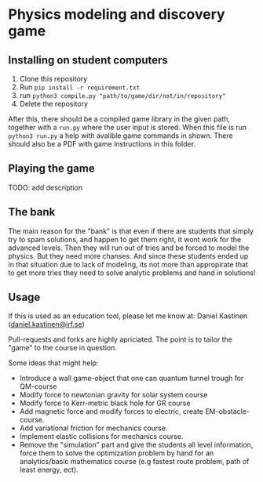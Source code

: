 # Physics modeling and discovery game

## Installing on student computers

1. Clone this repository
2. Run `pip install -r requirement.txt`
3. run `python3 compile.py "path/to/game/dir/not/in/repository"`
4. Delete the repository

After this, there should be a compiled game library in the given path, together with a `run.py` where the user input is stored. When this file is run `python3 run.py` a help with avalible game commands in shown. There should also be a PDF with game instructions in this folder.

## Playing the game

TODO: add description


## The bank

The main reason for the "bank" is that even if there are students that simply try to spam solutions, and happen to get them right, it wont work for the advanced levels. Then they will run out of tries and be forced to model the physics. But they need more chanses. And since these students ended up in that situation due to lack of modeling, its not more than appropirate that to get more tries they need to solve analytic problems and hand in solutions!


## Usage

If this is used as an education tool, please let me know at:
Daniel Kastinen (daniel.kastinen@irf.se)

Pull-requests and forks are highly apriciated. The point is to tailor the "game" to the course in question. 

Some ideas that might help:
- Introduce a wall game-object that one can quantum tunnel trough for QM-course
- Modify force to newtonian gravity for solar system course
- Modify force to Kerr-metric black hole for GR course
- Add magnetic force and modify forces to electric, create EM-obstacle-course.
- Add variational friction for mechanics course.
- Implement elastic collisions for mechanics course. 
- Remove the "simulation" part and give the students all level information, force them to solve the optimization problem by hand for an analytics/basic mathematics course (e.g fastest route problem, path of least energy, ect). 
